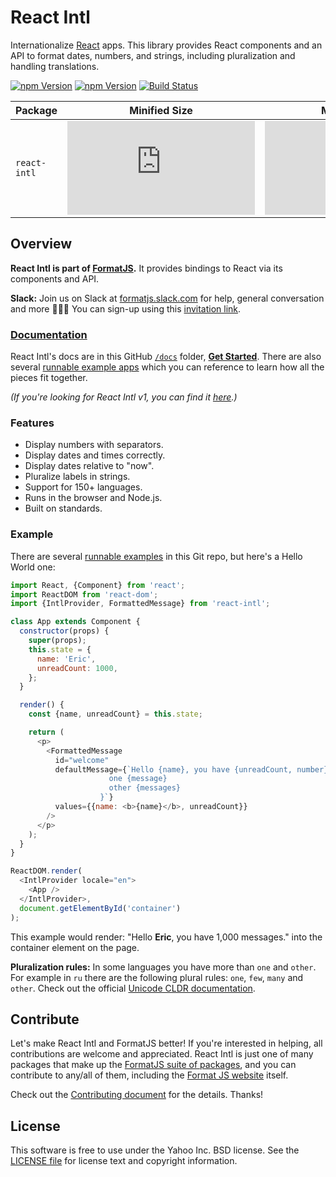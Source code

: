 # React Intl

Internationalize [React][] apps. This library provides React components and an API to format dates, numbers, and strings, including pluralization and handling translations.

[![npm Version](https://badgen.net/npm/v/react-intl)][npm]
[![npm Version](https://badgen.net/npm/v/react-intl/next)][npm]
[![Build Status][travis-badge]][travis]

| Package      | Minified Size                                                                                                  | Minzipped Size                                                                                                |
| ------------ | -------------------------------------------------------------------------------------------------------------- | ------------------------------------------------------------------------------------------------------------- |
| `react-intl` | ![minified size](https://badgen.net/badgesize/normal/https://unpkg.com/react-intl@next/dist/react-intl.min.js) | ![minzipped size](https://badgen.net/badgesize/gzip/https://unpkg.com/react-intl@next/dist/react-intl.min.js) |

## Overview

**React Intl is part of [FormatJS][].** It provides bindings to React via its components and API.

**Slack:** Join us on Slack at [formatjs.slack.com](https://formatjs.slack.com/) for help, general conversation and more 💬🎊🎉
You can sign-up using this [invitation link](https://join.slack.com/t/formatjs/shared_invite/enQtNjYwMzE4NjM1MDQzLTA5NDE1Y2Y1ZWNiZWI1YTU5MGUxY2M0YjA4NWNhMmU3YTRjZmQ3MTE3NzJmOTAxMWRmYWE1ZTdkMmYzNzA5Y2M).

### [Documentation][]

React Intl's docs are in this GitHub [`/docs`][documentation] folder, [**Get Started**][getting started]. There are also several [runnable example apps][examples] which you can reference to learn how all the pieces fit together.

_(If you're looking for React Intl v1, you can find it [here][v1-docs].)_

### Features

- Display numbers with separators.
- Display dates and times correctly.
- Display dates relative to "now".
- Pluralize labels in strings.
- Support for 150+ languages.
- Runs in the browser and Node.js.
- Built on standards.

### Example

There are several [runnable examples][examples] in this Git repo, but here's a Hello World one:

```js
import React, {Component} from 'react';
import ReactDOM from 'react-dom';
import {IntlProvider, FormattedMessage} from 'react-intl';

class App extends Component {
  constructor(props) {
    super(props);
    this.state = {
      name: 'Eric',
      unreadCount: 1000,
    };
  }

  render() {
    const {name, unreadCount} = this.state;

    return (
      <p>
        <FormattedMessage
          id="welcome"
          defaultMessage={`Hello {name}, you have {unreadCount, number} {unreadCount, plural,
                      one {message}
                      other {messages}
                    }`}
          values={{name: <b>{name}</b>, unreadCount}}
        />
      </p>
    );
  }
}

ReactDOM.render(
  <IntlProvider locale="en">
    <App />
  </IntlProvider>,
  document.getElementById('container')
);
```

This example would render: "Hello **Eric**, you have 1,000 messages." into the container element on the page.

**Pluralization rules:** In some languages you have more than `one` and `other`. For example in `ru` there are the following plural rules: `one`, `few`, `many` and `other`.
Check out the official [Unicode CLDR documentation](http://www.unicode.org/cldr/charts/28/supplemental/language_plural_rules.html).

## Contribute

Let's make React Intl and FormatJS better! If you're interested in helping, all contributions are welcome and appreciated. React Intl is just one of many packages that make up the [FormatJS suite of packages][formatjs github], and you can contribute to any/all of them, including the [Format JS website][formatjs] itself.

Check out the [Contributing document][contributing] for the details. Thanks!

## License

This software is free to use under the Yahoo Inc. BSD license.
See the [LICENSE file][] for license text and copyright information.

[npm]: https://www.npmjs.org/package/react-intl
[npm-badge]: https://img.shields.io/npm/v/react-intl.svg?style=flat-square
[david]: https://david-dm.org/formatjs/react-intl
[david-badge]: https://img.shields.io/david/formatjs/react-intl.svg?style=flat-square
[travis]: https://travis-ci.org/formatjs/react-intl
[travis-badge]: https://img.shields.io/travis/formatjs/react-intl/master.svg?style=flat-square
[react]: http://facebook.github.io/react/
[formatjs]: http://formatjs.io/
[formatjs github]: http://formatjs.io/github/
[documentation]: https://github.com/formatjs/react-intl/blob/master/docs/README.md
[getting started]: https://github.com/formatjs/react-intl/blob/master/docs/Getting-Started.md
[examples]: https://github.com/formatjs/react-intl/tree/master/examples
[v1-docs]: http://formatjs.io/react/v1/
[contributing]: https://github.com/formatjs/react-intl/blob/master/CONTRIBUTING.md
[license file]: https://github.com/formatjs/react-intl/blob/master/LICENSE.md
